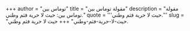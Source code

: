 +++
author = "توماس بين"
title = "مقولة توماس بين"
description = "مقولة توماس بين: حيث لا حرية فثم وطني."
quote = '''حيث لا حرية فثم وطني.'''
slug = "حيث-لا-حرية-فثم-وطني"
+++
حيث لا حرية فثم وطني.
